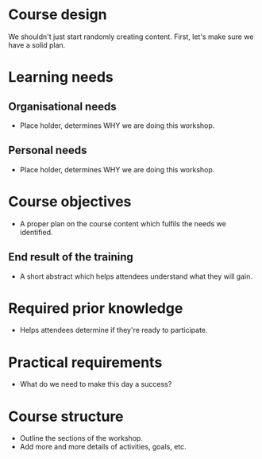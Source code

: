 # Course design

We shouldn't just start randomly creating content. First, let's make sure we have a solid plan.


# Learning needs

## Organisational needs

- Place holder, determines WHY we are doing this workshop.

## Personal needs

- Place holder, determines WHY we are doing this workshop.


# Course objectives

- A proper plan on the course content which fulfils the needs we identified.

## End result of the training

- A short abstract which helps attendees understand what they will gain.


# Required prior knowledge

- Helps attendees determine if they're ready to participate.


# Practical requirements

- What do we need to make this day a success?


# Course structure

- Outline the sections of the workshop. 
- Add more and more details of activities, goals, etc.


